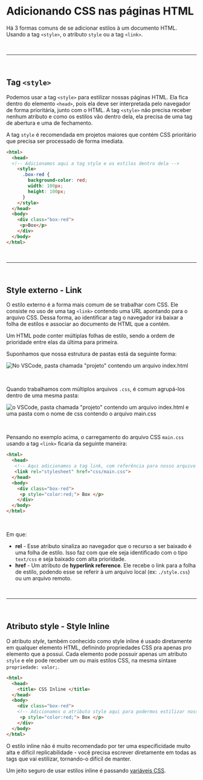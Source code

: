# Adicionando CSS nas páginas HTML

Há 3 formas comuns de se adicionar estilos à um documento HTML. Usando a tag `<style>`, o atributo `style` ou a tag `<link>`.

<br/>

---

<br/>

## Tag `<style>`

Podemos usar a tag `<style>` para estilizar nossas páginas HTML. Ela fica dentro do elemento `<head>`, pois ela deve ser interpretada pelo navegador de forma prioritária, junto com o HTML. A tag `<style>` não precisa receber nenhum atributo e como os estilos vão dentro dela, ela precisa de uma tag de abertura e uma de fechamento.

A tag `style` é recomendada em projetos maiores que contém CSS prioritário que precisa ser processado de forma imediata.


```html
<html>
  <head>
  <!-- Adicionamos aqui a tag style e os estilos dentro dela -->
    <style>
      .box-red {
        background-color: red;
        width: 100px;
        height: 100px;
      }
    </style>
  </head>
  <body>
    <div class="box-red">
     <p>Box</p>
    </div>
  </body>
</html>
```

<br/>

---

<br/>

## Style externo - Link

O estilo externo é a forma mais comum de se trabalhar com CSS. Ele consiste no uso de uma tag `<link>` contendo uma URL apontando para o arquivo CSS. Dessa forma, ao identificar a tag o navegador irá baixar a folha de estilos e associar ao documento de HTML que a contém.

Um HTML pode conter múltiplas folhas de estilo, sendo a ordem de prioridade entre elas da última para primeira.

Suponhamos que nossa estrutura de pastas está da seguinte forma:

![No VSCode, pasta chamada "projeto" contendo um arquivo index.html](../img/Introducao/projeto-1.png)

<br/>

Quando trabalhamos com múltiplos arquivos `.css`, é comum agrupá-los dentro de uma mesma pasta:

![o VSCode, pasta chamada "projeto" contendo um arquivo index.html e uma pasta com o nome de css contendo o arquivo main.css](../img/Introducao/projeto-2.png)

<br/>

Pensando no exemplo acima, o carregamento do arquivo CSS `main.css` usando a tag `<link>` ficaria da seguinte maneira:

```html
<html>
  <head>
   <!-- Aqui adicionamos a tag link, com referência para nosso arquivo CSS -->
   <link rel="stylesheet" href="css/main.css">
  </head>
  <body>
    <div class="box-red">
     <p style="color:red;"> Box </p>
    </div>
  </body>
</html>
```
<br />

Em que:
- __rel__ - Esse atributo sinaliza ao navegador que o recurso a ser baixado é uma folha de estilo. Isso faz com que ele seja identificado com o tipo `text/css` e seja baixado com alta prioridade.
- __href__ - Um atributo de <span lang="en-US">__hyperlink reference__</span>. Ele recebe o link para a folha de estilo, podendo esse se referir à um arquivo local (ex: `./style.css`) ou um arquivo remoto.

<br/>

---

<br/>

## Atributo style - Style Inline

O atributo _style_, também conhecido como style inline é usado diretamente em qualquer elemento HTML, definindo propriedades CSS pra apenas pro elemento que a possuí. Cada elemento pode possuir apenas um atributo `style` e ele pode receber um ou mais estilos CSS, na mesma sintaxe `propriedade: valor;`.

```html
<html>
  <head>
    <title> CSS Inline </title>
  </head>
  <body>
    <div class="box-red">
    <!-- Adicionamos o atributo style aqui para podermos estilizar nossa tag -->
     <p style="color:red;"> Box </p>
    </div>
  </body>
</html>
```

O estilo inline não é muito recomendado por ter uma especificidade muito alta e difícil replicabilidade - você precisa escrever diretamente em todas as tags que vai estilizar, tornando-o difícil de manter.

Um jeito seguro de usar estilos inline é passando [variáveis CSS](../Modulo-Intermediario/variables.md).


